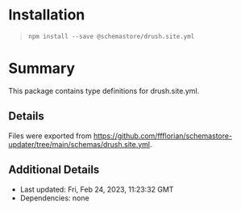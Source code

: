 # Installation
> `npm install --save @schemastore/drush.site.yml`

# Summary
This package contains type definitions for drush.site.yml.

## Details
Files were exported from https://github.com/ffflorian/schemastore-updater/tree/main/schemas/drush.site.yml.

## Additional Details
* Last updated: Fri, Feb 24, 2023, 11:23:32 GMT
* Dependencies: none
